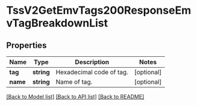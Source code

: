 # TssV2GetEmvTags200ResponseEmvTagBreakdownList

## Properties
Name | Type | Description | Notes
------------ | ------------- | ------------- | -------------
**tag** | **string** | Hexadecimal code of tag. | [optional] 
**name** | **string** | Name of tag. | [optional] 

[[Back to Model list]](../README.md#documentation-for-models) [[Back to API list]](../README.md#documentation-for-api-endpoints) [[Back to README]](../README.md)


